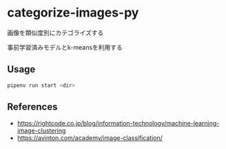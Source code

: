 # categorize-images-py

画像を類似度別にカテゴライズする

事前学習済みモデルとk-meansを利用する

## Usage

```sh
pipenv run start <dir>
```

## References

- https://rightcode.co.jp/blog/information-technology/machine-learning-image-clustering
- https://avinton.com/academy/image-classification/
